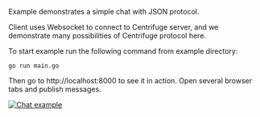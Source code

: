 Example demonstrates a simple chat with JSON protocol.

Client uses Websocket to connect to Centrifuge server, and we demonstrate many possibilities of Centrifuge protocol here.

To start example run the following command from example directory:

```
go run main.go
```

Then go to http://localhost:8000 to see it in action. Open several browser tabs and publish messages.

[![Chat example](https://cdn.rawgit.com/centrifugal/centrifuge/master/_examples/chat_json/demo.gif "Chat Demo")](https://github.com/centrifugal/centrifuge/tree/master/_examples/chat_json)
